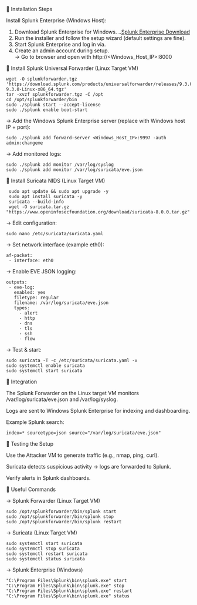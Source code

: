 🔹 Installation Steps

Install Splunk Enterprise (Windows Host):

1. Download Splunk Enterprise for Windows.
        ..[Splunk Enterprise Download](https://www.splunk.com/en_us/download/splunk-enterprise.html)  
2. Run the installer and follow the setup wizard (default settings are fine).  
3. Start Splunk Enterprise and log in via.
4. Create an admin account during setup.  
-> Go to browser and open with http://<Windows_Host_IP>:8000



🔹 Install Splunk Universal Forwarder (Linux Target VM)

    wget -O splunkforwarder.tgz 'https://download.splunk.com/products/universalforwarder/releases/9.3.0/linux/splunkforwarder-9.3.0-Linux-x86_64.tgz'
    tar -xvzf splunkforwarder.tgz -C /opt
    cd /opt/splunkforwarder/bin
    sudo ./splunk start --accept-license
    sudo ./splunk enable boot-start



-> Add the Windows Splunk Enterprise server (replace with Windows host IP + port):

    sudo ./splunk add forward-server <Windows_Host_IP>:9997 -auth admin:changeme

-> Add monitored logs:

    sudo ./splunk add monitor /var/log/syslog
    sudo ./splunk add monitor /var/log/suricata/eve.json



🔹 Install Suricata NIDS (Linux Target VM)

     sudo apt update && sudo apt upgrade -y
     sudo apt install suricata -y
     suricata --build-info
     wget -O suricata.tar.gz "https://www.openinfosecfoundation.org/download/suricata-8.0.0.tar.gz"



-> Edit configuration:

    sudo nano /etc/suricata/suricata.yaml


-> Set network interface (example eth0):

    af-packet:
     - interface: eth0


-> Enable EVE JSON logging:

    outputs:
     - eve-log:
       enabled: yes
       filetype: regular
       filename: /var/log/suricata/eve.json
       types:
         - alert
         - http
         - dns
         - tls
         - ssh
         - flow


-> Test & start:

    sudo suricata -T -c /etc/suricata/suricata.yaml -v
    sudo systemctl enable suricata
    sudo systemctl start suricata

🔹  Integration

The Splunk Forwarder on the Linux target VM monitors /var/log/suricata/eve.json and /var/log/syslog.

Logs are sent to Windows Splunk Enterprise for indexing and dashboarding.

Example Splunk search:

    index=* sourcetype=json source="/var/log/suricata/eve.json"


🔹 Testing the Setup

Use the Attacker VM to generate traffic (e.g., nmap, ping, curl).

Suricata detects suspicious activity → logs are forwarded to Splunk.

Verify alerts in Splunk dashboards.



🔹 Useful Commands

-> Splunk Forwarder (Linux Target VM)

    sudo /opt/splunkforwarder/bin/splunk start
    sudo /opt/splunkforwarder/bin/splunk stop
    sudo /opt/splunkforwarder/bin/splunk restart


-> Suricata (Linux Target VM)

    sudo systemctl start suricata
    sudo systemctl stop suricata
    sudo systemctl restart suricata
    sudo systemctl status suricata


-> Splunk Enterprise (Windows)

    "C:\Program Files\Splunk\bin\splunk.exe" start
    "C:\Program Files\Splunk\bin\splunk.exe" stop
    "C:\Program Files\Splunk\bin\splunk.exe" restart
    "C:\Program Files\Splunk\bin\splunk.exe" status








